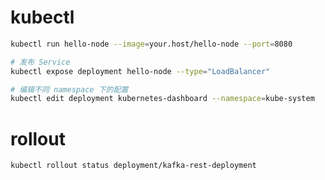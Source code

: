 # kubectl

```bash
kubectl run hello-node --image=your.host/hello-node --port=8080

# 发布 Service
kubectl expose deployment hello-node --type="LoadBalancer"

# 编辑不同 namespace 下的配置
kubectl edit deployment kubernetes-dashboard --namespace=kube-system
```

# rollout
`kubectl rollout status deployment/kafka-rest-deployment`
